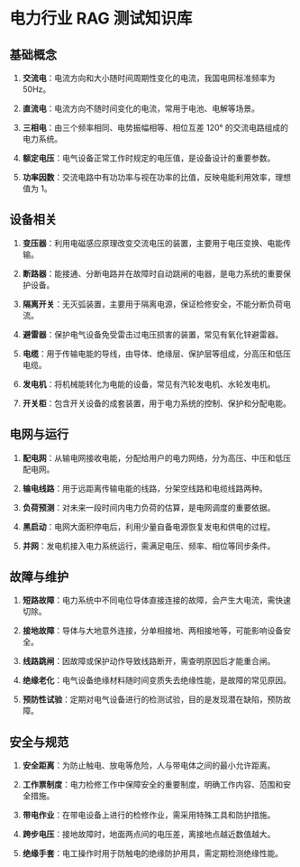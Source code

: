 # 电力行业 RAG 测试知识库

## 基础概念

1. **交流电**：电流方向和大小随时间周期性变化的电流，我国电网标准频率为 50Hz。

2. **直流电**：电流方向不随时间变化的电流，常用于电池、电解等场景。

3. **三相电**：由三个频率相同、电势振幅相等、相位互差 120° 的交流电路组成的电力系统。

4. **额定电压**：电气设备正常工作时规定的电压值，是设备设计的重要参数。

5. **功率因数**：交流电路中有功功率与视在功率的比值，反映电能利用效率，理想值为 1。

## 设备相关

1. **变压器**：利用电磁感应原理改变交流电压的装置，主要用于电压变换、电能传输。

2. **断路器**：能接通、分断电路并在故障时自动跳闸的电器，是电力系统的重要保护设备。

3. **隔离开关**：无灭弧装置，主要用于隔离电源，保证检修安全，不能分断负荷电流。

4. **避雷器**：保护电气设备免受雷击过电压损害的装置，常见有氧化锌避雷器。

5. **电缆**：用于传输电能的导线，由导体、绝缘层、保护层等组成，分高压和低压电缆。

6. **发电机**：将机械能转化为电能的设备，常见有汽轮发电机、水轮发电机。

7. **开关柜**：包含开关设备的成套装置，用于电力系统的控制、保护和分配电能。

## 电网与运行

1. **配电网**：从输电网接收电能，分配给用户的电力网络，分为高压、中压和低压配电网。

2. **输电线路**：用于远距离传输电能的线路，分架空线路和电缆线路两种。

3. **负荷预测**：对未来一段时间内电力负荷的估算，是电网调度的重要依据。

4. **黑启动**：电网大面积停电后，利用少量自备电源恢复发电和供电的过程。

5. **并网**：发电机接入电力系统运行，需满足电压、频率、相位等同步条件。

## 故障与维护

1. **短路故障**：电力系统中不同电位导体直接连接的故障，会产生大电流，需快速切除。

2. **接地故障**：导体与大地意外连接，分单相接地、两相接地等，可能影响设备安全。

3. **线路跳闸**：因故障或保护动作导致线路断开，需查明原因后才能重合闸。

4. **绝缘老化**：电气设备绝缘材料随时间变质失去绝缘性能，是故障的常见原因。

5. **预防性试验**：定期对电气设备进行的检测试验，目的是发现潜在缺陷，预防故障。

## 安全与规范

1. **安全距离**：为防止触电、放电等危险，人与带电体之间的最小允许距离。

2. **工作票制度**：电力检修工作中保障安全的重要制度，明确工作内容、范围和安全措施。

3. **带电作业**：在带电设备上进行的检修作业，需采用特殊工具和防护措施。

4. **跨步电压**：接地故障时，地面两点间的电压差，离接地点越近数值越大。

5. **绝缘手套**：电工操作时用于防触电的绝缘防护用具，需定期检测绝缘性能。
